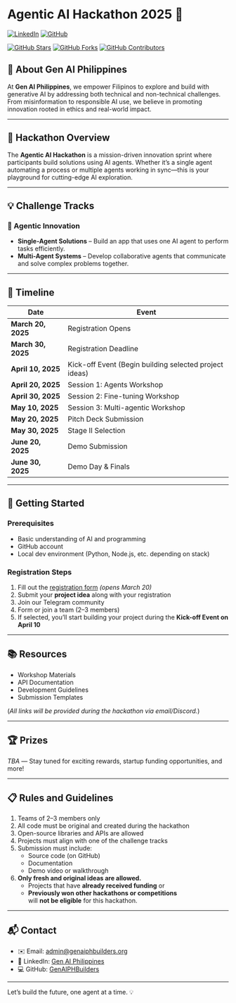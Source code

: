 # Agentic AI Hackathon 2025 🚀

[![LinkedIn](https://img.shields.io/badge/LinkedIn-Gen_AI_Philippines-blue?style=flat-square&logo=linkedin)](https://www.linkedin.com/company/gen-ai-philippines/?viewAsMember=true)
[![GitHub](https://img.shields.io/badge/GitHub-GenAIPHBuilders-green?style=flat-square&logo=github)](https://github.com/GenAIPHBuilders-org)

<!-- GitHub Repo Stats -->
[![GitHub Stars](https://img.shields.io/github/stars/GenAIPHBuilders-org/agentic-hackathon-2025?style=social)](https://github.com/GenAIPHBuilders-org/agentic-hackathon-2025/stargazers)
[![GitHub Forks](https://img.shields.io/github/forks/GenAIPHBuilders-org/agentic-hackathon-2025?style=social)](https://github.com/GenAIPHBuilders-org/agentic-hackathon-2025/network/members)
[![GitHub Contributors](https://img.shields.io/github/contributors/GenAIPHBuilders-org/agentic-hackathon-2025)](https://github.com/GenAIPHBuilders-org/agentic-hackathon-2025/graphs/contributors)

## 🧠 About Gen AI Philippines  
At **Gen AI Philippines**, we empower Filipinos to explore and build with generative AI by addressing both technical and non-technical challenges. From misinformation to responsible AI use, we believe in promoting innovation rooted in ethics and real-world impact.

---

## 🎯 Hackathon Overview  
The **Agentic AI Hackathon** is a mission-driven innovation sprint where participants build solutions using AI agents. Whether it’s a single agent automating a process or multiple agents working in sync—this is your playground for cutting-edge AI exploration.

---

## 💡 Challenge Tracks  

### 🧩 Agentic Innovation  
- **Single-Agent Solutions** – Build an app that uses one AI agent to perform tasks efficiently.  
- **Multi-Agent Systems** – Develop collaborative agents that communicate and solve complex problems together.

---

## 📅 Timeline  

| Date | Event |
|------|-------|
| **March 20, 2025** | Registration Opens |
| **March 30, 2025** | Registration Deadline |
| **April 10, 2025** | Kick-off Event (Begin building selected project ideas) |
| **April 20, 2025** | Session 1: Agents Workshop |
| **April 30, 2025** | Session 2: Fine-tuning Workshop |
| **May 10, 2025** | Session 3: Multi-agentic Workshop |
| **May 20, 2025** | Pitch Deck Submission |
| **May 30, 2025** | Stage II Selection |
| **June 20, 2025** | Demo Submission |
| **June 30, 2025** | Demo Day & Finals |

---

## 🚀 Getting Started  

### Prerequisites  
- Basic understanding of AI and programming  
- GitHub account  
- Local dev environment (Python, Node.js, etc. depending on stack)

### Registration Steps  
1. Fill out the [registration form](#) *(opens March 20)*  
2. Submit your **project idea** along with your registration  
3. Join our Telegram community  
4. Form or join a team (2–3 members)  
5. If selected, you’ll start building your project during the **Kick-off Event on April 10**

---

## 📚 Resources  
- Workshop Materials  
- API Documentation  
- Development Guidelines  
- Submission Templates  

(*All links will be provided during the hackathon via email/Discord.*)

---

## 🏆 Prizes  
*TBA* — Stay tuned for exciting rewards, startup funding opportunities, and more!

---

## 📋 Rules and Guidelines  
1. Teams of 2–3 members only  
2. All code must be original and created during the hackathon  
3. Open-source libraries and APIs are allowed  
4. Projects must align with one of the challenge tracks  
5. Submission must include:
   - Source code (on GitHub)  
   - Documentation  
   - Demo video or walkthrough  
6. **Only fresh and original ideas are allowed.**  
   - Projects that have **already received funding** or  
   - **Previously won other hackathons or competitions**  
   will **not be eligible** for this hackathon.

---

## 📬 Contact  

- ✉️ Email: [admin@genaiphbuilders.org](mailto:admin@genaiphbuilders.org)  
- 🔗 LinkedIn: [Gen AI Philippines](https://www.linkedin.com/company/gen-ai-philippines/?viewAsMember=true)  
- 💻 GitHub: [GenAIPHBuilders](https://github.com/GenAIPHBuilders-org)

---

Let’s build the future, one agent at a time. 💡
